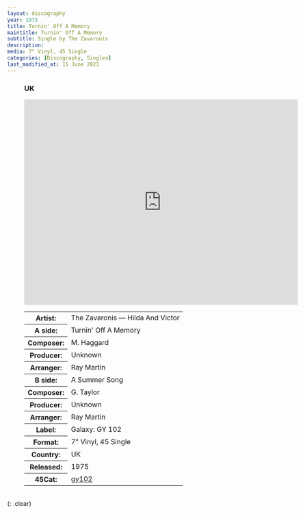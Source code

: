 ```yaml
---
layout: discography
year: 1975
title: Turnin' Off A Memory
maintitle: Turnin' Off A Memory
subtitle: Single by The Zavaronis
description: 
media: 7" Vinyl, 45 Single
categories: [Discography, Singles]
last_modified_at: 15 June 2023
---
```


<figure class="fig3">
<h3>UK</h3>
<div class="responsive-video"><iframe width="640px" height="480px" src="https://www.youtube.com/embed/?playlist=2kXqIAAuWBI,8Sg54s18VO8&rel=0&showinfo=1" frameborder="0" allowfullscreen=""></iframe></div>
<table>
<tr><th>Artist:</th><td>The Zavaronis &#8212; Hilda And Victor</td></tr>
<tr class="split"><th>A side:</th><td>Turnin' Off A Memory</td></tr>
<tr><th>Composer:</th><td>M. Haggard</td></tr>
<tr><th>Producer:</th><td>Unknown</td></tr>
<tr><th>Arranger:</th><td>Ray Martin</td></tr>
<tr class="split"><th>B side:</th><td>A Summer Song</td></tr>
<tr><th>Composer:</th><td>G. Taylor</td></tr>
<tr><th>Producer:</th><td>Unknown</td></tr>
<tr><th>Arranger:</th><td>Ray Martin</td></tr>
<tr class="split"><th>Label:</th><td>Galaxy: GY 102</td></tr>
<tr><th>Format:</th><td>7" Vinyl, 45 Single</td></tr>
<tr><th>Country:</th><td>UK</td></tr>
<tr><th>Released:</th><td>1975</td></tr>
<tr class="split"><th>45Cat:</th><td><a class="external-link" href="http://www.45cat.com/record/gy102">gy102</a></td></tr>
</table>
</figure>

<br />{: .clear}
